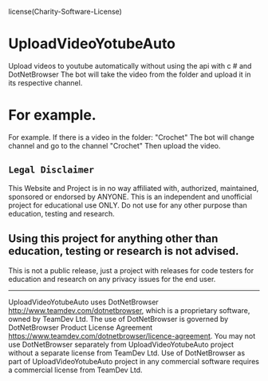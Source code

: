 license(Charity-Software-License)

# UploadVideoYotubeAuto
Upload videos to youtube automatically without using the api with c # and DotNetBrowser
The bot will take the video from the folder and upload it in its respective channel.

# For example.
For example.
If there is a video in the folder: "Crochet"
The bot will change channel and go to the channel "Crochet"
Then upload the video.


 



## `Legal Disclaimer`

This Website and Project is in no way affiliated with, authorized, maintained, sponsored or endorsed by ANYONE. This is an independent and unofficial project for educational use ONLY. Do not use for any other purpose than education, testing and research.

<h2>Using this project for anything other than education, testing or research is not advised.</h2>

This is not a public release, just a project with releases for code testers for education and research on any privacy issues for the end user.

<hr/>

UploadVideoYotubeAuto uses DotNetBrowser http://www.teamdev.com/dotnetbrowser, which is a proprietary software, owned by TeamDev Ltd.
The use of DotNetBrowser is governed by DotNetBrowser Product License Agreement https://www.teamdev.com/dotnetbrowser/licence-agreement.
You may not use DotNetBrowser separately from UploadVideoYotubeAuto project without a separate license from TeamDev Ltd.
Use of DotNetBrowser as part of UploadVideoYotubeAuto project in any commercial software requires a commercial license from TeamDev Ltd.
